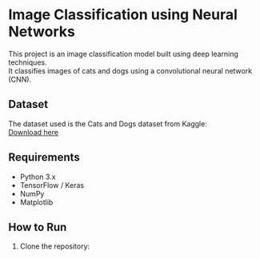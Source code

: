 # Image Classification using Neural Networks

This project is an image classification model built using deep learning techniques.  
It classifies images of cats and dogs using a convolutional neural network (CNN).

## Dataset
The dataset used is the Cats and Dogs dataset from Kaggle:  
[Download here]((https://www.kaggle.com/datasets/tongpython/cat-and-dog))

## Requirements
- Python 3.x
- TensorFlow / Keras
- NumPy
- Matplotlib

## How to Run
1. Clone the repository:

